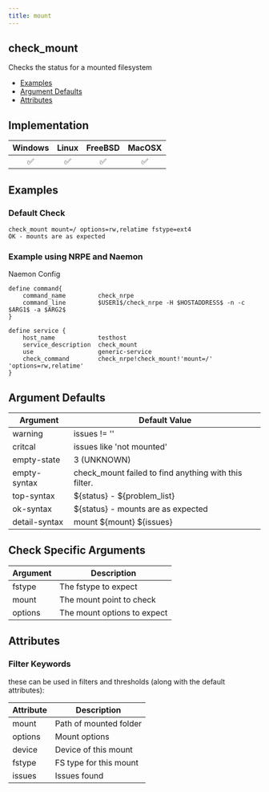 ```yaml
---
title: mount
---
```


## check_mount

Checks the status for a mounted filesystem

- [Examples](#examples)
- [Argument Defaults](#argument-defaults)
- [Attributes](#attributes)

## Implementation

| Windows            | Linux              | FreeBSD            | MacOSX             |
|:------------------:|:------------------:|:------------------:|:------------------:|
| :white_check_mark: | :white_check_mark: | :white_check_mark: | :white_check_mark: |

## Examples

### Default Check

    check_mount mount=/ options=rw,relatime fstype=ext4
    OK - mounts are as expected

### Example using NRPE and Naemon

Naemon Config

    define command{
        command_name         check_nrpe
        command_line         $USER1$/check_nrpe -H $HOSTADDRESS$ -n -c $ARG1$ -a $ARG2$
    }

    define service {
        host_name            testhost
        service_description  check_mount
        use                  generic-service
        check_command        check_nrpe!check_mount!'mount=/' 'options=rw,relatime'
    }

## Argument Defaults

| Argument      | Default Value                                         |
| ------------- | ----------------------------------------------------- |
| warning       | issues != ''                                          |
| critcal       | issues like 'not mounted'                             |
| empty-state   | 3 (UNKNOWN)                                           |
| empty-syntax  | check_mount failed to find anything with this filter. |
| top-syntax    | \${status} - \${problem_list}                         |
| ok-syntax     | \${status} - mounts are as expected                   |
| detail-syntax | mount \${mount} \${issues}                            |

## Check Specific Arguments

| Argument | Description                 |
| -------- | --------------------------- |
| fstype   | The fstype to expect        |
| mount    | The mount point to check    |
| options  | The mount options to expect |

## Attributes

### Filter Keywords

these can be used in filters and thresholds (along with the default attributes):

| Attribute | Description            |
| --------- | ---------------------- |
| mount     | Path of mounted folder |
| options   | Mount options          |
| device    | Device of this mount   |
| fstype    | FS type for this mount |
| issues    | Issues found           |
